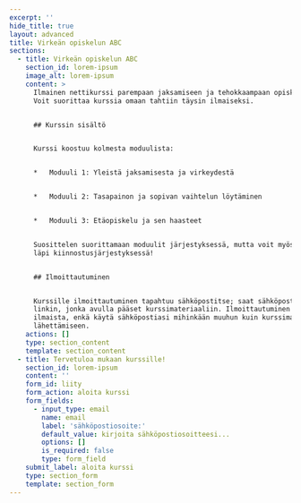 ```yaml
---
excerpt: ''
hide_title: true
layout: advanced
title: Virkeän opiskelun ABC
sections:
  - title: Virkeän opiskelun ABC
    section_id: lorem-ipsum
    image_alt: lorem-ipsum
    content: >
      Ilmainen nettikurssi parempaan jaksamiseen ja tehokkaampaan opiskeluun.
      Voit suorittaa kurssia omaan tahtiin täysin ilmaiseksi.


      ## Kurssin sisältö


      Kurssi koostuu kolmesta moduulista:


      *   Moduuli 1: Yleistä jaksamisesta ja virkeydestä


      *   Moduuli 2: Tasapainon ja sopivan vaihtelun löytäminen


      *   Moduuli 3: Etäopiskelu ja sen haasteet


      Suosittelen suorittamaan moduulit järjestyksessä, mutta voit myös käydä ne
      läpi kiinnostusjärjestyksessä!


      ## Ilmoittautuminen


      Kurssille ilmoittautuminen tapahtuu sähköpostitse; saat sähköpostiisi
      linkin, jonka avulla pääset kurssimateriaaliin. Ilmoittautuminen on täysin
      ilmaista, enkä käytä sähköpostiasi mihinkään muuhun kuin kurssimateriaalin
      lähettämiseen.
    actions: []
    type: section_content
    template: section_content
  - title: Tervetuloa mukaan kurssille!
    section_id: lorem-ipsum
    content: ''
    form_id: liity
    form_action: aloita kurssi
    form_fields:
      - input_type: email
        name: email
        label: 'sähköpostiosoite:'
        default_value: kirjoita sähköpostiosoitteesi...
        options: []
        is_required: false
        type: form_field
    submit_label: aloita kurssi
    type: section_form
    template: section_form
---
```

